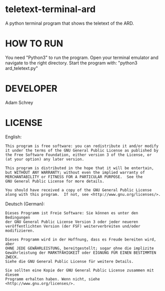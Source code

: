 # teletext-terminal-ard
A python terminal program that shows the teletext of the ARD.

# HOW TO RUN
You need "Python3" to run the program.
Open your terminal emulator and navigate to the right directory.
Start the program with: "python3 ard_teletext.py"

# DEVELOPER
Adam Schrey

# LICENSE

English:

    This program is free software: you can redistribute it and/or modify
    it under the terms of the GNU General Public License as published by
    the Free Software Foundation, either version 3 of the License, or
    (at your option) any later version.

    This program is distributed in the hope that it will be entertain,
    but WITHOUT ANY WARRANTY; without even the implied warranty of
    MERCHANTABILITY or FITNESS FOR A PARTICULAR PURPOSE.  See the
    GNU General Public License for more details.

    You should have received a copy of the GNU General Public License
    along with this program.  If not, see <http://www.gnu.org/licenses/>.

Deutsch (German):

    Dieses Programm ist Freie Software: Sie können es unter den Bedingungen
    der GNU General Public License Version 3 oder jeder neueren
    veröffentlichten Version (der FSF) weiterverbreiten und/oder modifizieren.

    Dieses Programm wird in der Hoffnung, dass es Freude bereiten wird, aber
    OHNE JEDE GEWÄHRLEISTUNG, bereitgestellt; sogar ohne die implizite
    Gewährleistung der MARKTFÄHIGKEIT oder EIGNUNG FÜR EINEN BESTIMMTEN ZWECK.
    Siehe die GNU General Public License für weitere Details.

    Sie sollten eine Kopie der GNU General Public License zusammen mit diesem
    Programm erhalten haben. Wenn nicht, siehe <http://www.gnu.org/licenses/>.

